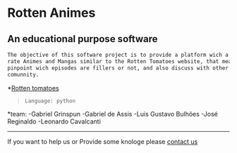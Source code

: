 # Rotten Animes

## An educational purpose software
```bash
The objective of this software project is to provide a platform wich a community can
rate Animes and Mangas similar to the Rotten Tomatoes website, that means review, rate,
pinpoint wich episodes are fillers or not, and also discuss with other members of the
comunnity.
```
*[Rotten tomatoes](https://www.rottentomatoes.com/)

> `Language: python`
>

*team:
-Gabriel Grinspun
-Gabriel de Assis 
-Luis Gustavo Bulhões
-José Reginaldo
-Leonardo Cavalcanti
***

If you want to help us or Provide some knologe please [contact us](gmail.com/gsg@cesar.school)

